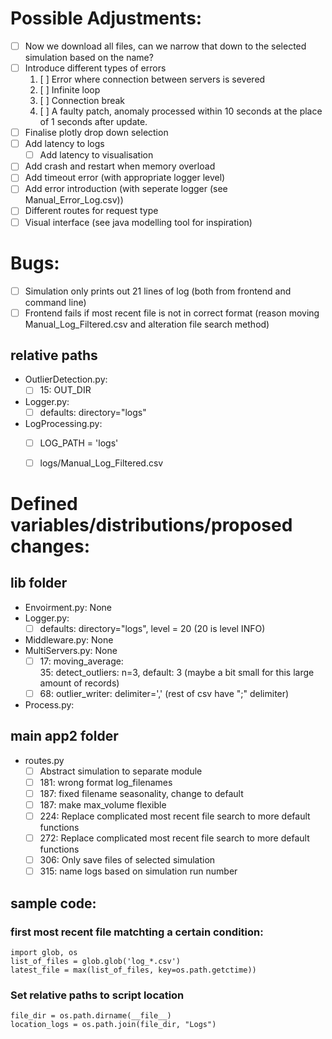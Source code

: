 # Possible Adjustments:
* [ ] Now we download all files, can we narrow that down to the selected simulation based on the name?  
* [ ] Introduce different types of errors
    1. [ ] Error where connection between servers is severed  
    2. [ ] Infinite loop  
    3. [ ] Connection break  
    4. [ ] A faulty patch, anomaly processed within 10 seconds at the place of 1 seconds after update.  
* [ ] Finalise plotly drop down selection  
* [ ] Add latency to logs
    * [ ] Add latency to visualisation
* [ ] Add crash and restart when memory overload  
* [ ] Add timeout error (with appropriate logger level)  
* [ ] Add error introduction (with seperate logger (see Manual_Error_Log.csv))  
* [ ] Different routes for request type  
* [ ] Visual interface (see java modelling tool for inspiration)  

# Bugs:
* [ ] Simulation only prints out 21 lines of log (both from frontend and command line)  
* [ ] Frontend fails if most recent file is not in correct format (reason moving Manual_Log_Filtered.csv and alteration file search method)
## relative paths
* OutlierDetection.py:  
    * [ ] 15: OUT_DIR  
* Logger.py:  
    * [ ] defaults: directory="logs"
* LogProcessing.py:  
    * [ ] LOG_PATH = 'logs'  
    * [ ] logs/Manual_Log_Filtered.csv  


# Defined variables/distributions/proposed changes:  
## lib folder  
* Envoirment.py: None  
* Logger.py:  
    * [ ] defaults: directory="logs", level = 20 (20 is level INFO)    
* Middleware.py: None  
* MultiServers.py: None
    * [ ] 17: moving_average:  
     35: detect_outliers: n=3, default: 3 (maybe a bit small for this large amount of records)  
    * [ ] 68: outlier_writer: delimiter=',' (rest of csv have ";" delimiter)  
* Process.py:  
## main app2 folder  
* routes.py  
    * [ ] Abstract simulation to separate module  
    * [ ] 181: wrong format log_filenames  
    * [ ] 187: fixed filename seasonality, change to default  
    * [ ] 187: make max_volume flexible  
    * [ ] 224: Replace complicated most recent file search to more default functions  
    * [ ] 272: Replace complicated most recent file search to more default functions  
    * [ ] 306: Only save files of selected simulation  
    * [ ] 315: name logs based on simulation run number  

## sample code:  
### first most recent file matchting a certain condition:  
```
import glob, os
list_of_files = glob.glob('log_*.csv')
latest_file = max(list_of_files, key=os.path.getctime))
```

### Set relative paths to script location  
```
file_dir = os.path.dirname(__file__)  
location_logs = os.path.join(file_dir, "Logs")  
```
